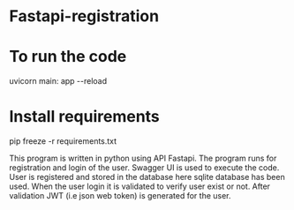# Fastapi-registration
# To run the code
uvicorn main: app --reload
# Install requirements
pip freeze -r requirements.txt

This program is written in python using API Fastapi. The program runs for registration and login of the user.
Swagger UI is used to execute the code.
User is registered and stored in the database here sqlite database has been used. When the user login it is validated to verify user exist or not.
After validation JWT (i.e json web token) is generated for the user.
